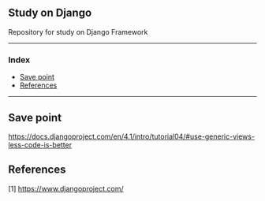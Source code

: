 <h2> Study on Django </h2>

Repository for study on Django Framework

---

<h3>Index</h3>

- [Save point](#save-point)
- [References](#references)

---

## Save point

https://docs.djangoproject.com/en/4.1/intro/tutorial04/#use-generic-views-less-code-is-better

## References

[1] https://www.djangoproject.com/
